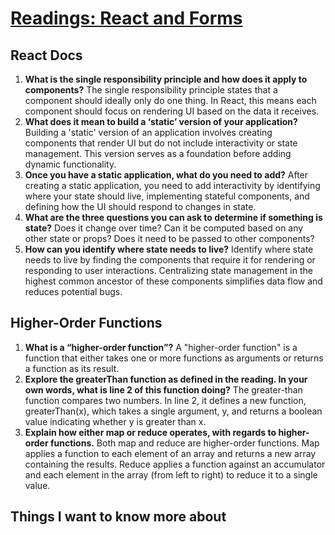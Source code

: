 # [Readings: React and Forms](https://github.com/codefellows/seattle-code-301d108/tree/main/class-05)


## React Docs
1. **What is the single responsibility principle and how does it apply to components?** The single responsibility principle states that a component should ideally only do one thing. In React, this means each component should focus on rendering UI based on the data it receives.
2. **What does it mean to build a ‘static’ version of your application?** Building a 'static' version of an application involves creating components that render UI but do not include interactivity or state management. This version serves as a foundation before adding dynamic functionality.
3. **Once you have a static application, what do you need to add?** After creating a static application, you need to add interactivity by identifying where your state should live, implementing stateful components, and defining how the UI should respond to changes in state.
4. **What are the three questions you can ask to determine if something is state?** Does it change over time? Can it be computed based on any other state or props? Does it need to be passed to other components?
5. **How can you identify where state needs to live?** Identify where state needs to live by finding the components that require it for rendering or responding to user interactions. Centralizing state management in the highest common ancestor of these components simplifies data flow and reduces potential bugs.

## Higher-Order Functions
1. **What is a “higher-order function”?** A "higher-order function" is a function that either takes one or more functions as arguments or returns a function as its result.
2. **Explore the greaterThan function as defined in the reading. In your own words, what is line 2 of this function doing?** The greater-than function compares two numbers. In line 2, it defines a new function, greaterThan(x), which takes a single argument, y, and returns a boolean value indicating whether y is greater than x.
3. **Explain how either map or reduce operates, with regards to higher-order functions.** Both map and reduce are higher-order functions. Map applies a function to each element of an array and returns a new array containing the results. Reduce applies a function against an accumulator and each element in the array (from left to right) to reduce it to a single value.

## Things I want to know more about






   


